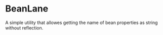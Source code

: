 # BeanLane

A simple utility that allowes getting the name of bean properties as string without reflection.
